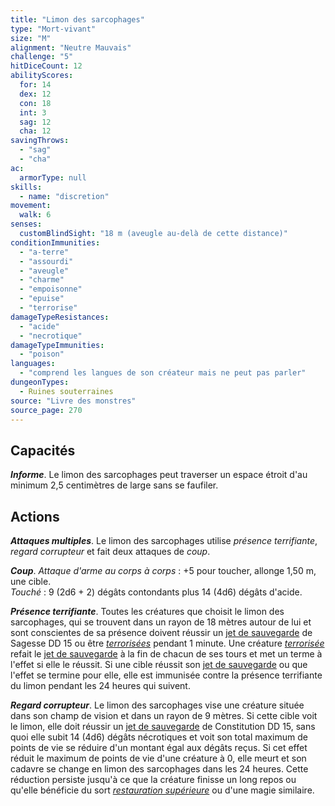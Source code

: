 ```yaml
---
title: "Limon des sarcophages"
type: "Mort-vivant"
size: "M"
alignment: "Neutre Mauvais"
challenge: "5"
hitDiceCount: 12
abilityScores:
  for: 14
  dex: 12
  con: 18
  int: 3
  sag: 12
  cha: 12
savingThrows:
  - "sag"
  - "cha"
ac:
  armorType: null
skills:
  - name: "discretion"
movement:
  walk: 6
senses:
  customBlindSight: "18 m (aveugle au-delà de cette distance)"
conditionImmunities:
  - "a-terre"
  - "assourdi"
  - "aveugle"
  - "charme"
  - "empoisonne"
  - "epuise"
  - "terrorise"
damageTypeResistances:
  - "acide"
  - "necrotique"
damageTypeImmunities:
  - "poison"
languages:
  - "comprend les langues de son créateur mais ne peut pas parler"
dungeonTypes:
  - Ruines souterraines
source: "Livre des monstres"
source_page: 270
---
```

## Capacités
_**Informe**_. Le limon des sarcophages peut traverser un espace étroit d'au minimum 2,5 centimètres de large sans se faufiler.

## Actions
_**Attaques multiples**_. Le limon des sarcophages utilise _présence terrifiante_, _regard corrupteur_ et fait deux attaques de _coup_.

_**Coup**_. _Attaque d'arme au corps à corps_ : +5 pour toucher, allonge 1,50 m, une cible.  
_Touché_ : 9 (2d6 + 2) dégâts contondants plus 14 (4d6) dégâts d'acide.

_**Présence terrifiante**_. Toutes les créatures que choisit le limon des sarcophages, qui se trouvent dans un rayon de 18 mètres autour de lui et sont conscientes de sa présence doivent réussir un [jet de sauvegarde](/utiliser-les-caracteristiques/#jets-de-sauvegarde) de Sagesse DD 15 ou être [_terrorisées_](/gerer-la-sante-du-personnage/#terrorise) pendant 1 minute. Une créature [_terrorisée_](/gerer-la-sante-du-personnage/#terrorise) refait le [jet de sauvegarde](/utiliser-les-caracteristiques/#jets-de-sauvegarde) à la fin de chacun de ses tours et met un terme à l'effet si elle le réussit. Si une cible réussit son [jet de sauvegarde](/utiliser-les-caracteristiques/#jets-de-sauvegarde) ou que l'effet se termine pour elle, elle est immunisée contre la présence terrifiante du limon pendant les 24 heures qui suivent.

_**Regard corrupteur**_. Le limon des sarcophages vise une créature située dans son champ de vision et dans un rayon de 9 mètres. Si cette cible voit le limon, elle doit réussir un [jet de sauvegarde](/utiliser-les-caracteristiques/#jets-de-sauvegarde) de Constitution DD 15, sans quoi elle subit 14 (4d6) dégâts nécrotiques et voit son total maximum de points de vie se réduire d'un montant égal aux dégâts reçus. Si cet effet réduit le maximum de points de vie d'une créature à 0, elle meurt et son cadavre se change en limon des sarcophages dans les 24 heures. Cette réduction persiste jusqu'à ce que la créature finisse un long repos ou qu'elle bénéficie du sort [_restauration supérieure_](/grimoire/restauration-superieure/) ou d'une magie similaire.
